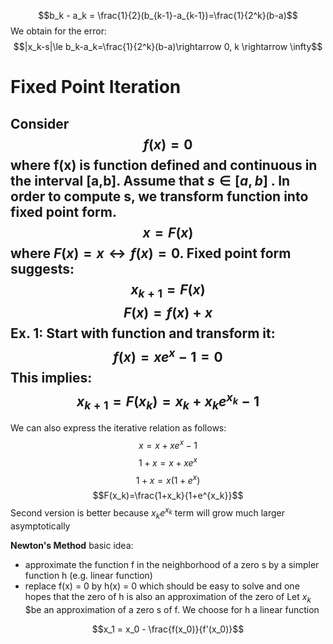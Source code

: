 $$b_k - a_k = \frac{1}{2}(b_{k-1}-a_{k-1})=\frac{1}{2^k}(b-a)$$
We obtain for the error:
$$|x_k-s|\le b_k-a_k=\frac{1}{2^k}(b-a)\rightarrow 0, k \rightarrow \infty$$
# Fixed Point Iteration
Consider
$$f(x)=0$$
where f(x) is function defined and continuous in the interval [a,b]. Assume that $s\in[a,b]$ . In order to compute s, we transform function into fixed point form.
$$x=F(x)$$
where $F(x) = x\longleftrightarrow f(x)=0$. Fixed point form suggests:
$$x_{k+1}=F(x)$$
$$F(x)=f(x)+x$$
Ex. 1:
Start with function and transform it:
$$f(x) = xe^x-1=0$$
This implies:
$$x_{k+1}=F(x_k)=x_k+x_ke^{x_k}-1$$
---
We can also express the iterative relation as follows:
$$x=x+xe^x-1$$
$$1+x=x+xe^x$$
$$1+x=x(1+e^x)$$
$$F(x_k)=\frac{1+x_k}{1+e^{x_k}}$$
Second version is better because $x_ke^{x_k}$ term will grow much larger asymptotically 

**Newton's Method**
basic idea:
- approximate the function f in the neighborhood of a zero s by a simpler function h (e.g. linear function)
- replace f(x) = 0 by h(x) = 0 which should be easy to solve and one hopes that the zero of h is also an approximation of the zero of
Let $x_k$ $be an approximation of a zero s of f. We choose for h a linear function 

$$x_1 = x_0 - \frac{f(x_0)}{f'(x_0)}$$

